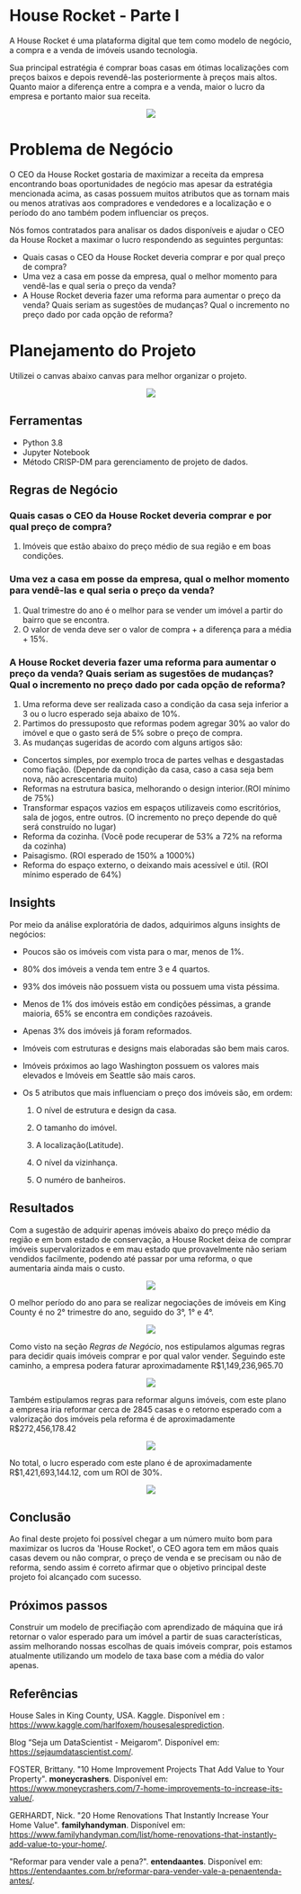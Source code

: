 # House Rocket - Parte I
A House Rocket é uma plataforma digital que tem como modelo de negócio, a compra e a venda de imóveis usando tecnologia.

Sua principal estratégia é comprar boas casas em ótimas localizações com preços baixos e depois revendê-las posteriormente à preços mais altos. Quanto maior a diferença entre a compra e a venda, maior o lucro da empresa e portanto maior sua receita.
<p align="center">
  <img src="https://www.shopise.com/wp-content/uploads/ngg_featured/Tips-to-sell-your-property-fast-and-easy.jpg">
</p>


# Problema de Negócio
O CEO da House Rocket gostaria de maximizar a receita da empresa encontrando boas oportunidades de negócio mas apesar da estratégia mencionada acima, as casas possuem muitos atributos que as tornam mais ou menos atrativas aos compradores e vendedores e a localização e o período do ano também podem influenciar os preços.

Nós fomos contratados para analisar os dados disponíveis e ajudar o CEO da House Rocket a maximar o lucro respondendo as seguintes perguntas:

- Quais casas o CEO da House Rocket deveria comprar e por qual preço de compra?
- Uma vez a casa em posse da empresa, qual o melhor momento para vendê-las e qual seria o preço da venda?
- A House Rocket deveria fazer uma reforma para aumentar o preço da venda? Quais seriam as sugestões de mudanças? Qual o incremento no preço dado por cada opção de reforma?


# Planejamento do Projeto
Utilizei o canvas abaixo canvas para melhor organizar o projeto.

<p align="center">
  <img src="Imagens/.jpg">
</p>

## Ferramentas
 - Python 3.8
 - Jupyter Notebook
 - Método CRISP-DM para gerenciamento de projeto de dados.

## Regras de Negócio

### Quais casas o CEO da House Rocket deveria comprar e por qual preço de compra?
1. Imóveis que estão abaixo do preço médio de sua região e em boas condições.

### Uma vez a casa em posse da empresa, qual o melhor momento para vendê-las e qual seria o preço da venda?
1. Qual trimestre do ano é o melhor para se vender um imóvel a partir do bairro que se encontra.
2. O valor de venda deve ser o valor de compra + a diferença para a média + 15%.

### A House Rocket deveria fazer uma reforma para aumentar o preço da venda? Quais seriam as sugestões de mudanças? Qual o incremento no preço dado por cada opção de reforma?
1. Uma reforma deve ser realizada caso a condição da casa seja inferior a 3 ou o lucro esperado seja abaixo de 10%.
2. Partimos do pressuposto que reformas podem agregar 30% ao valor do imóvel e que o gasto será de 5% sobre o preço de compra.
3. As mudanças sugeridas de acordo com alguns artigos são:
- Concertos simples, por exemplo troca de partes velhas e desgastadas como fiação. (Depende da condição da casa, caso a casa seja bem nova, não acrescentaria muito)
- Reformas na estrutura basica, melhorando o design interior.(ROI mínimo de 75%)
- Transformar espaços vazios em espaços utilizaveis como escritórios, sala de jogos, entre outros. (O incremento no preço depende do quê será construído no lugar)
- Reforma da cozinha. (Você pode recuperar de 53% a 72% na reforma da cozinha)
- Paisagismo. (ROI esperado de 150% a 1000%)
- Reforma do espaço externo, o deixando mais acessível e útil. (ROI mínimo esperado de 64%)

## Insights
Por meio da análise exploratória de dados, adquirimos alguns insights de negócios:

- Poucos são os imóveis com vista para o mar, menos de 1%.


- 80% dos imóveis a venda tem entre 3 e 4 quartos.


- 93% dos imóveis não possuem vista ou possuem uma vista péssima.


- Menos de 1% dos imóveis estão em condições péssimas, a grande maioria, 65% se encontra em condições razoáveis.


- Apenas 3% dos imóveis já foram reformados.


- Imóveis com estruturas e designs mais elaboradas são bem mais caros.


- Imóveis próximos ao lago Washington possuem os valores mais elevados e Imóveis em Seattle são mais caros.


- Os 5 atributos que mais influenciam o preço dos imóveis são, em ordem:


    1. O nível de estrutura e design da casa.


    3. O tamanho do imóvel.


    5. A localização(Latitude).


    7. O nível da vizinhança.


    9. O numéro de banheiros.



## Resultados
Com a sugestão de adquirir apenas imóveis abaixo do preço médio da região e em bom estado de conservação, a House Rocket deixa de comprar imóveis supervalorizados e em mau estado que provavelmente não seriam vendidos facilmente, podendo até passar por uma reforma, o que aumentaria ainda mais o custo.
<p align="center">
  <img src="Imagens/.jpg">
</p>

O melhor período do ano para se realizar negociações de imóveis em King County é no 2° trimestre do ano, seguido do 3°, 1° e 4°.
<p align="center">
  <img src="Imagens/.jpg">
</p>

Como visto na seção *Regras de Negócio*, nos estipulamos algumas regras para decidir quais imóveis comprar e por qual valor vender. Seguindo este caminho, a empresa podera faturar aproximadamente R$1,149,236,965.70
<p align="center">
  <img src="Imagens/.jpg">
</p>

Também estipulamos regras para reformar alguns imóveis, com este plano a empresa iria reformar cerca de 2845 casas e o retorno esperado com a valorização dos imóveis pela reforma é de aproximadamente R$272,456,178.42
<p align="center">
  <img src="Imagens/.jpg">
</p>

No total, o lucro esperado com este plano é de aproximadamente R$1,421,693,144.12, com um ROI de 30%.
<p align="center">
  <img src="Imagens/.jpg">
</p>


## Conclusão
Ao final deste projeto foi possível chegar a um número muito bom para maximizar os lucros da 'House Rocket', o CEO agora tem em mãos quais casas devem ou não comprar, o preço de venda e se precisam ou não de reforma, sendo assim é correto afirmar que o objetivo principal deste projeto foi alcançado com sucesso.

## Próximos passos
Construir um modelo de precifiação com aprendizado de máquina que irá retornar o valor esperado para um imóvel a partir de suas características, assim melhorando nossas escolhas de quais imóveis comprar, pois estamos atualmente utilizando um modelo de taxa base com a média do valor apenas.

## Referências
House Sales in King County, USA. Kaggle. Disponível em : <https://www.kaggle.com/harlfoxem/housesalesprediction>.

Blog “Seja um DataScientist - Meigarom”. Disponível em: <https://sejaumdatascientist.com/>.

FOSTER, Brittany. "10 Home Improvement Projects That Add Value to Your Property". **moneycrashers**. Disponível em: <https://www.moneycrashers.com/7-home-improvements-to-increase-its-value/>.

GERHARDT, Nick. "20 Home Renovations That Instantly Increase Your Home Value". **familyhandyman**. Disponível em: <https://www.familyhandyman.com/list/home-renovations-that-instantly-add-value-to-your-home/>.

"Reformar para vender vale a pena?". **entendaantes**. Disponível em: <https://entendaantes.com.br/reformar-para-vender-vale-a-penaentenda-antes/>.
